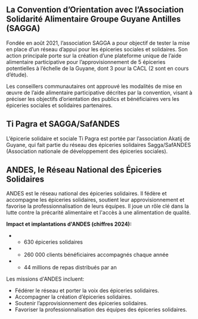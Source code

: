 ## La Convention d’Orientation avec l’Association Solidarité Alimentaire Groupe Guyane Antilles (SAGGA)

Fondée en août 2021, l’association SAGGA a pour objectif de tester la mise en place d’un réseau d’appui pour les épiceries sociales et solidaires. Son action principale porte sur la création d’une plateforme unique de l’aide alimentaire participative pour l’approvisionnement de 5 épiceries potentielles à l’échelle de la Guyane, dont 3 pour la CACL (2 sont en cours d’étude).

Les conseillers communautaires ont approuvé les modalités de mise en œuvre de l’aide alimentaire participative décrites par la convention, visant à préciser les objectifs d’orientation des publics et bénéficiaires vers les épiceries sociales et solidaires partenaires.



## Ti Pagra et SAGGA/SafANDES

L’épicerie solidaire et sociale Ti Pagra est portée par l’association Akatij de Guyane, qui fait partie du réseau des épiceries solidaires Sagga/SafANDES (Association nationale de développement des épiceries sociales).



## ANDES, le Réseau National des Épiceries Solidaires

ANDES est le réseau national des épiceries solidaires. Il fédère et accompagne les épiceries solidaires, soutient leur approvisionnement et favorise la professionnalisation de leurs équipes. Il joue un rôle clé dans la lutte contre la précarité alimentaire et l'accès à une alimentation de qualité.

**Impact et implantations d'ANDES (chiffres 2024):**
* + 630 épiceries solidaires
* + 260 000 clients bénéficiaires accompagnés chaque année
* + 44 millions de repas distribués par an

Les missions d'ANDES incluent:
* Fédérer le réseau et porter la voix des épiceries solidaires.
* Accompagner la création d’épiceries solidaires.
* Soutenir l’approvisionnement des épiceries solidaires.
* Favoriser la professionnalisation des équipes des épiceries solidaires.